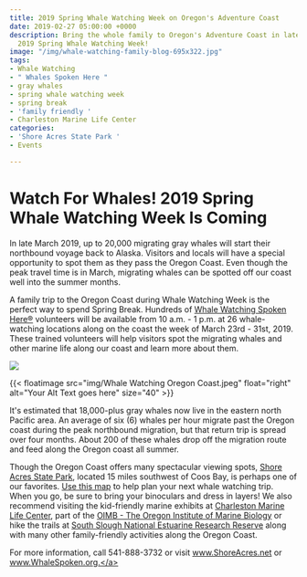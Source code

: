 ```yaml
---
title: 2019 Spring Whale Watching Week on Oregon's Adventure Coast
date: 2019-02-27 05:00:00 +0000
description: Bring the whole family to Oregon's Adventure Coast in late March to experience
  2019 Spring Whale Watching Week!
image: "/img/whale-watching-family-blog-695x322.jpg"
tags:
- Whale Watching
- " Whales Spoken Here "
- gray whales
- spring whale watching week
- spring break
- 'family friendly '
- Charleston Marine Life Center
categories:
- 'Shore Acres State Park '
- Events

---
```

<h1>Watch For Whales! 2019 Spring Whale Watching Week Is Coming</h1>

In late March 2019, up to 20,000 migrating gray whales will start their northbound voyage back to Alaska. Visitors and locals will have a special opportunity to spot them as they pass the Oregon Coast. Even though the peak travel time is in March, migrating whales can be spotted off our coast well into the summer months.

A family trip to the Oregon Coast during Whale Watching Week is the perfect way to spend Spring Break. Hundreds of <a href="http://www.whalespoken.org/">Whale Watching Spoken Here®</a> volunteers will be available from 10 a.m. - 1 p.m. at 26 whale-watching locations along on the coast the week of March 23rd - 31st, 2019. These trained volunteers will help visitors spot the migrating whales and other marine life along our coast and learn more about them.

![](/img/whale-watching-tail-blog-695x322.jpg)

{{< floatimage src="img/Whale Watching Oregon Coast.jpeg" float="right" alt="Your Alt Text goes here" size="40" >}}

It's estimated that 18,000-plus gray whales now live in the eastern north Pacific area. An average of six (6) whales per hour migrate past the Oregon coast during the peak northbound migration, but that return trip is spread over four months. About 200 of these whales drop off the migration route and feed along the Oregon coast all summer.

Though the Oregon Coast offers many spectacular viewing spots, <a href="http://www.shoreacres.net/">Shore Acres State Park</a>, located 15 miles southwest of Coos Bay, is perhaps one of our favorites. <a href="https://whalespoken.wordpress.com/best-places/">Use this map</a> to help plan your next whale watching trip. When you go, be sure to bring your binoculars and dress in layers! We also recommend visiting the kid-friendly marine exhibits at <a href="http://www.charlestonmarinelifecenter.com/">Charleston Marine Life Center</a>, part of the <a href="https://oimb.uoregon.edu/">OIMB - The Oregon Institute of Marine Biology</a> or hike the trails at <a href="https://www.nerra.org/project/south-slough-national-estuarine-research-reserve/" target="_blank">South Slough National Estuarine Research Reserve</a> along with many other family-friendly activities along the Oregon Coast.

For more information, call 541-888-3732 or visit <a href="http://www.shoreacres.net/">www.ShoreAcres.net</a> or <a href="http://www.oregonstateparks.org/index.cfm?do=thingstodo.dsp_whaleWatching">www.WhaleSpoken.org.</a> </p>